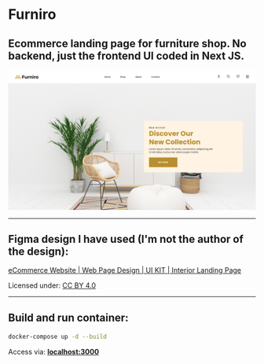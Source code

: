 # Furniro

## Ecommerce landing page for furniture shop. No backend, just the frontend UI coded in Next JS.

![Preview](https://github.com/jeli-t/furniro/blob/master/preview.png)

---
## Figma design I have used (I'm not the author of the design):

[eCommerce Website | Web Page Design | UI KIT | Interior Landing Page](https://www.figma.com/community/file/1252561852327562039/ecommerce-website-web-page-design-ui-kit-interior-landing-page?searchSessionId=lwqbxvvc-onw8b49wbvi)

Licensed under: [CC BY 4.0](https://creativecommons.org/licenses/by/4.0/)

---
## Build and run container:
```bash
docker-compose up -d --build
```
Access via: **[localhost:3000](http://localhost:3000/)**